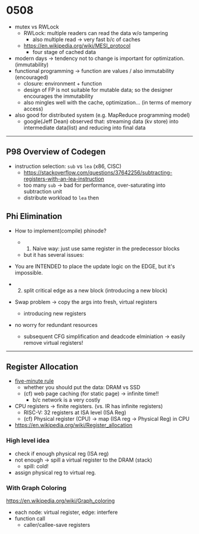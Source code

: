 # 0508

- mutex vs RWLock
  - RWLock: multiple readers can read the data w/o tampering
    - also multiple read -> very fast b/c of caches
  - https://en.wikipedia.org/wiki/MESI_protocol
    - four stage of cached data
- modern days -> tendency not to change is important for optimization. (immutability)
- functional programming -> function are values / also immutability (encouraged)
  - closure: environment + function
  - design of FP is not suitable for mutable data; so the designer encourages the immutability
  - also mingles well with the cache, optimization... (in terms of memory access)
- also good for distributed system (e.g. MapReduce programming model)
  - google(Jeff Dean) observed that: streaming data (kv store) into intermediate data(list) and reducing into final data

---

## P98 Overview of Codegen

- instruction selection: `sub` vs `lea` (x86, CISC)
  - https://stackoverflow.com/questions/37642256/subtracting-registers-with-an-lea-instruction
  - too many `sub` -> bad for performance, over-saturating into subtraction unit
  - distribute workload to `lea` then

## Phi Elimination

- How to implement(compile) phinode?
  - 1. Naive way: just use same register in the predecessor blocks
  - but it has several issues:

- You are INTENDED to place the update logic on the EDGE, but it's impossible.
- 2. split critical edge as a new block (introducing a new block)
- Swap problem -> copy the args into fresh, virtual registers
  - introducing new registers

- no worry for redundant resources
  - subsequent CFG simplification and deadcode elminiation -> easily remove virtual registers!

---

## Register Allocation

- [five-minute rule](https://en.wikipedia.org/wiki/Five-minute_rule)
  - whether you should put the data: DRAM vs SSD
  - (cf) web page caching (for static page) -> infinite time!!
    - b/c network is a very costly
- CPU registers -> finite registers. (vs. IR has infinite registers)
  - RISC-V: 32 registers at ISA level (ISA Reg)
  - (cf) Physical register (CPU) -> map (ISA reg -> Physical Reg) in CPU
- https://en.wikipedia.org/wiki/Register_allocation

### High level idea

- check if enough physical reg (ISA reg)
- not enough -> spill a virtual register to the DRAM (stack)
  - spill: cold!
- assign physical reg to virtual reg.

### With Graph Coloring

https://en.wikipedia.org/wiki/Graph_coloring

- each node: virtual register, edge: interfere
- function call
  - caller/callee-save registers